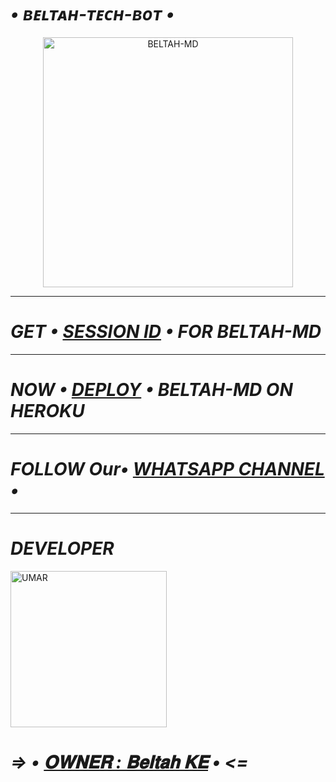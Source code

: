 # *_• ʙᴇʟᴛᴀʜ-ᴛᴇᴄʜ-ʙᴏᴛ •_*

<p align="center">
  <a href="https://github.com/Beltahmd/bestAI-bot">
    <img alt="BELTAH-MD" height="400" src="https://telegra.ph/file/dcce2ddee6cc7597c859a.jpg">
  </a>
</p>

***

# *_GET • [SESSION ID](https://bot-by-umar-d2b1b3360401.herokuapp.com) • FOR BELTAH-MD_*

***

# *_NOW • [DEPLOY](https://dashboard.heroku.com/new?button-url=https://github.com/Beltahmd/bestAI-bot&template=https://github.com/Beltahmd/bestAI-bot) • BELTAH-MD ON HEROKU_*

***

# *_FOLLOW Our• [WHATSAPP CHANNEL](https://whatsapp.com/channel/0029VaRHDBKKmCPKp9B2uH2F) •_*

***

# *_DEVELOPER_*
<a href="https://github.com/Beltahmd/bestAI-bot"><img src="https://telegra.ph/file/dcce2ddee6cc7597c859a.jpg" width="250" height="250" alt="UMAR"/></a>
# _=> • [𝐎𝐖𝐍𝐄𝐑 : 𝐁𝐞𝐥𝐭𝐚𝐡 𝐊𝐄](https://github.com/Beltahmd) • <=_


